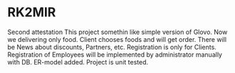 # RK2MIR
Second attestation
This project somethin like simple version of Glovo. Now we delivering only food. Client chooses foods and will get order. There will be News about discounts, Partners, etc.
Registration is only for Clients. Registration of Employees will be implemented by administrator manually with DB. 
ER-model added.
Project is unit tested.
